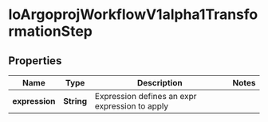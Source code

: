 
# IoArgoprojWorkflowV1alpha1TransformationStep

## Properties
Name | Type | Description | Notes
------------ | ------------- | ------------- | -------------
**expression** | **String** | Expression defines an expr expression to apply | 



